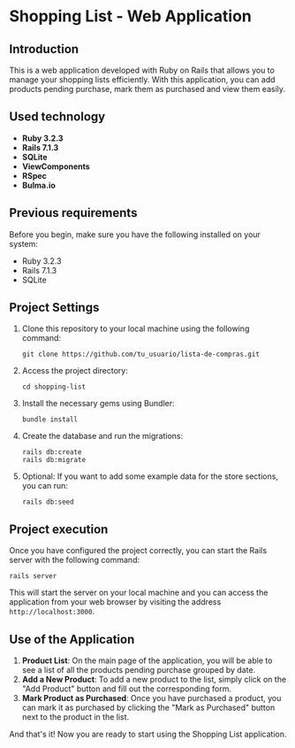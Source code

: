 # Shopping List - Web Application

## Introduction
This is a web application developed with Ruby on Rails that allows you to manage your shopping lists efficiently. With this application, you can add products pending purchase, mark them as purchased and view them easily.

## Used technology

- **Ruby 3.2.3**
- **Rails 7.1.3**
- **SQLite**
- **ViewComponents**
- **RSpec**
- **Bulma.io**

## Previous requirements
Before you begin, make sure you have the following installed on your system:
- Ruby 3.2.3
- Rails 7.1.3
- SQLite

## Project Settings
1. Clone this repository to your local machine using the following command:
     ```
     git clone https://github.com/tu_usuario/lista-de-compras.git
     ```

2. Access the project directory:
     ```
     cd shopping-list
     ```

3. Install the necessary gems using Bundler:
     ```
     bundle install
     ```

4. Create the database and run the migrations:
     ```
     rails db:create
     rails db:migrate
     ```

5. Optional: If you want to add some example data for the store sections, you can run:
     ```
     rails db:seed
     ```

## Project execution
Once you have configured the project correctly, you can start the Rails server with the following command:

```
rails server
```
This will start the server on your local machine and you can access the application from your web browser by visiting the address `http://localhost:3000`.

## Use of the Application
1. **Product List**: On the main page of the application, you will be able to see a list of all the products pending purchase grouped by date.
2. **Add a New Product**: To add a new product to the list, simply click on the "Add Product" button and fill out the corresponding form.
3. **Mark Product as Purchased**: Once you have purchased a product, you can mark it as purchased by clicking the "Mark as Purchased" button next to the product in the list.

And that's it! Now you are ready to start using the Shopping List application.
